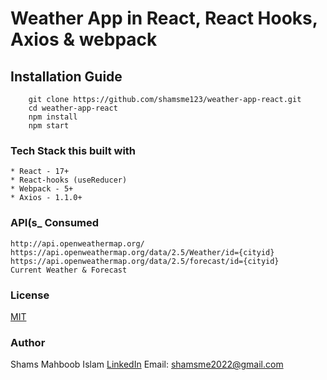 # Weather App in React, React Hooks, Axios & webpack

## Installation Guide

```
    git clone https://github.com/shamsme123/weather-app-react.git
    cd weather-app-react
    npm install
    npm start
```

### Tech Stack this built with

    * React - 17+
    * React-hooks (useReducer)
    * Webpack - 5+
    * Axios - 1.1.0+

### API(s_ Consumed
```
http://api.openweathermap.org/
https://api.openweathermap.org/data/2.5/Weather/id={cityid}
https://api.openweathermap.org/data/2.5/forecast/id={cityid}
Current Weather & Forecast

```

### License
[MIT](https://choosealicense.com/licenses/mit/)

### Author
Shams Mahboob Islam
<a href="https://in.linkedin.com/in/shams-mahboob-islam-98a3b4a8">LinkedIn</a>
Email: shamsme2022@gmail.com
